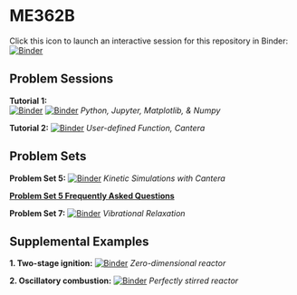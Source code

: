 # ME362B

Click this icon to launch an interactive session for this repository in Binder:
[![Binder](https://mybinder.org/badge_logo.svg)](https://mybinder.org/v2/gh/pujanbiswas/ME362B_W23.git/HEAD)

## Problem Sessions

__Tutorial 1:__    
[![Binder](https://mybinder.org/badge_logo.svg)](https://mybinder.org/v2/gh/notebooks/tutorial_1_python_jupyter.ipynb/HEAD)
[![Binder](https://mybinder.org/badge_logo.svg)](https://mybinder.org/v2/gh/ajsusa/me362b_winter2021/254341993bade8d6c463caa74b530808a6476c88?filepath=notebooks%2Ftutorial_1_python_jupyter.ipynb)
_Python, Jupyter, Matplotlib, & Numpy_

__Tutorial 2:__    [![Binder](https://mybinder.org/badge_logo.svg)](https://mybinder.org/v2/gh/ajsusa/me362b_winter2021/a9fbe0266c568b5cbe282848c2265c965fcc5716?filepath=notebooks%2Ftutorial_2_cantera_functions.ipynb)
_User-defined Function, Cantera_

## Problem Sets
 
__Problem Set 5:__    [![Binder](https://mybinder.org/badge_logo.svg)](https://mybinder.org/v2/gh/ajsusa/me362b_winter2021/37d1f1d323da5adcc1323134b188b994ca53bf54?filepath=notebooks%2Fproblem_set_5.ipynb)
_Kinetic Simulations with Cantera_

__[Problem Set 5 Frequently Asked Questions](https://github.com/ajsusa/me362b_winter2021/blob/main/FAQ%20-%20ProblemSet5.md)__ 

__Problem Set 7:__    [![Binder](https://mybinder.org/badge_logo.svg)](https://mybinder.org/v2/gh/ajsusa/me362b_winter2021/4fdcce2753fa6a916643c3a16568cb2abb8d4aea?filepath=notebooks%2Fproblem_set_7.ipynb)
_Vibrational Relaxation_

## Supplemental Examples
__1. Two-stage ignition:__    [![Binder](https://mybinder.org/badge_logo.svg)](https://mybinder.org/v2/gh/ajsusa/me362b_winter2021/74b1d9ca6dfd386d2e92b3d53f6889550f608650?filepath=notebooks%2FZero-dimensional_two-stage_ignition.ipynb) *Zero-dimensional reactor*

__2. Oscillatory combustion:__    [![Binder](https://mybinder.org/badge_logo.svg)](https://mybinder.org/v2/gh/ajsusa/me362b_winter2021/74b1d9ca6dfd386d2e92b3d53f6889550f608650?filepath=notebooks%2FPSR_oscillatory_combustion.ipynb) *Perfectly stirred reactor*
